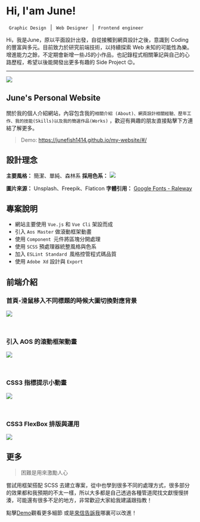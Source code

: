 
<style>
    #doc.comment-enabled.comment-inner{
        line-height:29px;
    }
    .markdown-body h2{
        margin-top:40px;
    }
    #Hi-I’am-June{
        text-align:center;
    }
    
</style>
# Hi, I'am June!
`  Graphic Design  ` | `  Web Designer  ` | `  Frontend engineer  `

Hi，我是June，原以平面設計出發，自從接觸到網頁設計之後，意識到 Coding 的豐富與多元。目前致力於研究前端技術，以持續探索 Web 未知的可能性為樂。增進能力之餘，不定期會新增一些JS的小作品，也記錄程式相關筆記與自己的心路歷程，希望以後能開發出更多有趣的 Side Project 😉。



---
![](https://i.imgur.com/TwLLD6d.jpg)
## June's Personal Website
關於我的個人介紹網站，內容包含我的`相關介紹 (About)、網頁設計相關經驗、歷年工作、我的技能(Skills)以及我的簡選作品(Works)` ，歡迎有興趣的朋友直接點擊下方連結了解更多。

> Demo: https://junefish1414.github.io/my-website/#/

## 設計理念
**主要風格：** 簡潔、單純、森林系
**採用色系：**
![](https://i.imgur.com/noS1Xdy.png)
<br>

**圖片來源：** Unsplash、Freepik、Flaticon
**字體引用：** [Google Fonts - Raleway](https://fonts.google.com/specimen/Raleway)

## 專案說明
* 網站主要使用 `Vue.js` 和 `Vue Cli` 架設而成
* 引入 `Aos Master` 做滾動框架動畫
* 使用 `Component `元件將區塊分開處理
* 使用 `SCSS` 預處理器統整風格與色系
* 加入 `ESLint Standard `風格控管程式碼品質
* 使用 `Adobe Xd` 設計與 `Export`

## 前端介紹

### 首頁-滑鼠移入不同標題的時候大圖切換對應背景
![](https://i.imgur.com/qfic4U2.gif)

<br>

### 引入 AOS 的滾動框架動畫
![](https://i.imgur.com/sekF4fG.gif)

<br>

### CSS3 指標提示小動畫
![](https://i.imgur.com/TlyapxP.gif)

<br>

### CSS3 FlexBox 排版與運用
![](https://i.imgur.com/3hJ1bh2.gif)

## 更多
> 困難是用來激勵人心
> 
嘗試用框架搭配 SCSS 去建立專案，從中也學到很多不同的處理方式，很多部分的效果都和我預期的不太一樣，所以大多都是自己透過各種管道爬找文獻慢慢拼湊，可能還有很多不足的地方，非常歡迎大家給我建議跟指教！

點擊[Demo](https://junefish1414.github.io/my-website/#/)觀看更多細節
或是[來信告訴我](mailto:acc101130@gm.ntcu.edu.tw)哪裏可以改進！
